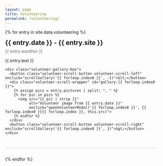 ```yaml
---
layout: page
title: Volunteering
permalink: /volunteering/
---
```


<style>
/* === General Layout === */
.volunteer-entry {
  margin-bottom: 2em;
  border-bottom: 1px solid #ccc;
  padding-bottom: 2em;
}

.volunteer-title {
  font-size: 1.5em;
  font-weight: bold;
  margin-bottom: 0.3em;
}

.volunteer-weather {
  color: #666;
  font-style: italic;
  margin-bottom: 1em;
}

.volunteer-text {
  margin-bottom: 1em;
}

/* === Scrollable Gallery === */
.volunteer-gallery-box {
  position: relative;
}

.volunteer-scroll-wrapper {
  overflow-x: auto;
  display: flex;
  gap: 1em;
  scroll-behavior: smooth;
  padding: 0.5em 2em;
}

.volunteer-scroll-wrapper img {
  max-height: 200px;
  border-radius: 8px;
  cursor: pointer;
  transition: transform 0.2s;
}

.volunteer-scroll-wrapper img:hover {
  transform: scale(1.05);
}

.volunteer-scroll-button {
  position: absolute;
  top: 50%;
  transform: translateY(-50%);
  background: #fff;
  border: 1px solid #ccc;
  border-radius: 50%;
  font-weight: bold;
  width: 32px;
  height: 32px;
  cursor: pointer;
  z-index: 2;
}

.volunteer-scroll-left {
  left: 0.2em;
}

.volunteer-scroll-right {
  right: 0.2em;
}

/* === Modal === */
#volunteer-modal {
  display: none;
  position: fixed;
  z-index: 9999;
  left: 0; top: 0;
  width: 100%; height: 100%;
  background-color: rgba(0, 0, 0, 0.85);
  justify-content: center;
  align-items: center;
  flex-direction: column;
}

#volunteer-modal-content {
  position: relative;
  z-index: 1001;
}

#volunteer-modal img {
  max-width: 90vw;
  max-height: 80vh;
  border-radius: 8px;
}

.volunteer-modal-nav {
  position: absolute;
  top: 50%;
  transform: translateY(-50%);
  font-size: 2.5em;
  color: white;
  background: rgba(0, 0, 0, 0.3);
  border: none;
  cursor: pointer;
  z-index: 1002;
  padding: 0.2em 0.5em;
  border-radius: 5px;
}

#modal-prev {
  left: 2%;
}

#modal-next {
  right: 2%;
}
</style>

<!-- === Volunteering Entries === -->
{% for entry in site.data.volunteering %}
  <div class="volunteer-entry">
    <div class="volunteer-title">{{ entry.date }} - {{ entry.site }}</div>
    <div class="volunteer-weather">{{ entry.weather }}</div>
    <div class="volunteer-text">{{ entry.text }}</div>

    <div class="volunteer-gallery-box">
      <button class="volunteer-scroll-button volunteer-scroll-left" onclick="scrollGallery('{{ forloop.index0 }}', -1)">&lt;</button>
      <div class="volunteer-scroll-wrapper" id="gallery-{{ forloop.index0 }}">
        {% assign pics = entry.pictures | split: ", " %}
        {% for pic in pics %}
          <img src="{{ pic | strip }}" 
               alt="Volunteer image from {{ entry.date }}" 
               onclick="openVolunteerModal('{{ forloop.index0 }}', {{ forloop.index0 }}{{ forloop.index }}, this.src)">
        {% endfor %}
      </div>
      <button class="volunteer-scroll-button volunteer-scroll-right" onclick="scrollGallery('{{ forloop.index0 }}', 1)">&gt;</button>
    </div>
  </div>
{% endfor %}

<!-- === Modal Viewer === -->
<div id="volunteer-modal" onclick="handleModalBackgroundClick(event)">
  <div id="volunteer-modal-content">
    <button class="volunteer-modal-nav" id="modal-prev" onclick="prevVolunteerImage(event)">&lt;</button>
    <img id="volunteer-modal-img" src="" alt="Enlarged image">
    <button class="volunteer-modal-nav" id="modal-next" onclick="nextVolunteerImage(event)">&gt;</button>
  </div>
</div>

<script>
let currentGallery = [];
let currentIndex = 0;

function scrollGallery(index, direction) {
  const container = document.getElementById('gallery-' + index);
  const scrollAmount = 250;
  container.scrollBy({ left: direction * scrollAmount, behavior: 'smooth' });
}

function openVolunteerModal(galleryId, imageKey, src) {
  // Build the gallery image list
  const gallery = document.querySelectorAll(`#gallery-${galleryId} img`);
  currentGallery = Array.from(gallery).map(img => img.src);
  currentIndex = currentGallery.indexOf(src);

  const modal = document.getElementById('volunteer-modal');
  const modalImg = document.getElementById('volunteer-modal-img');
  modalImg.src = src;
  modal.style.display = 'flex';
}

function closeVolunteerModal() {
  document.getElementById('volunteer-modal').style.display = 'none';
}

function handleModalBackgroundClick(event) {
  // Only close if background (not image or nav buttons) is clicked
  if (event.target.id === 'volunteer-modal') {
    closeVolunteerModal();
  }
}

function prevVolunteerImage(event) {
  event.stopPropagation();
  if (currentIndex > 0) {
    currentIndex--;
    document.getElementById('volunteer-modal-img').src = currentGallery[currentIndex];
  }
}

function nextVolunteerImage(event) {
  event.stopPropagation();
  if (currentIndex < currentGallery.length - 1) {
    currentIndex++;
    document.getElementById('volunteer-modal-img').src = currentGallery[currentIndex];
  }
}
</script>
